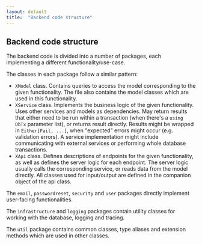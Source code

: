 ```yaml
---
layout: default
title:  "Backend code structure"
---
```


## Backend code structure

The backend code is divided into a number of packages, each implementing a different functionality/use-case.

The classes in each package follow a similar pattern:

* `XModel` class. Contains queries to access the model corresponding to the given functionality. The file also contains
the model classes which are used in this functionality.
* `XService` class. Implements the business logic of the given functionality. Uses other services and models as
dependencies. May return results that either need to be run within a transaction (when there's a `using DbTx` parameter
list), or returns result directly. Results might be wrapped in `Either[Fail, ...]`, when "expected" errors might occur
(e.g. validation errors). A service implementation might include communicating with external services or performing
whole database transactions.
* `XApi` class. Defines descriptions of endpoints for the given functionality, as well as defines the server logic for
each endpoint. The server logic usually calls the corresponding service, or reads data from the model directly. All
classes used for input/output are defined in the companion object of the api class.

The `email`, `passwordreset`, `security` and `user` packages directly implement user-facing functionalities.

The `infrastructure` and `logging` packages contain utility classes for working with the database, logging and tracing.

The `util` package contains common classes, type aliases and extension methods which are used in other classes.
